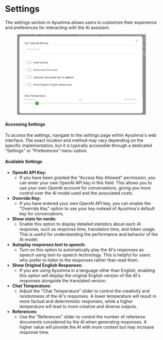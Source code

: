 # Settings

The settings section in Ayushma allows users to customize their experience and preferences for interacting with the AI assistant.

<figure><img src="../assets/image (15).png" alt="" /><figcaption></figcaption></figure>

#### Accessing Settings

To access the settings, navigate to the settings page within Ayushma's web interface. The exact location and method may vary depending on the specific implementation, but it is typically accessible through a dedicated "Settings" or "Preferences" menu option.

#### Available Settings

* **OpenAI API Key:**
  * If you have been granted the "Access Key Allowed" permission, you can enter your own OpenAI API key in this field. This allows you to use your own OpenAI account for conversations, giving you more control over the AI model used and the associated costs.
* **Override Key:**
  * If you have entered your own OpenAI API key, you can enable the "Override Key" option to use your key instead of Ayushma's default key for conversations.
* **Show stats for nerds:**
  * Enable this option to display detailed statistics about each AI response, such as response time, translation time, and token usage. This is useful for understanding the performance and behavior of the AI model.
* **Autoplay responses text to speech:**
  * Turn on this option to automatically play the AI's responses as speech using text-to-speech technology. This is helpful for users who prefer to listen to the responses rather than read them.
* **Show Original English Responses:**
  * If you are using Ayushma in a language other than English, enabling this option will display the original English version of the AI's responses alongside the translated version.
* **Chat Temperature:**
  * Adjust the "Chat Temperature" slider to control the creativity and randomness of the AI's responses. A lower temperature will result in more factual and deterministic responses, while a higher temperature will lead to more creative and diverse outputs.
* **References:**
  * Use the "References" slider to control the number of reference documents considered by the AI when generating responses. A higher value will provide the AI with more context but may increase response time.

